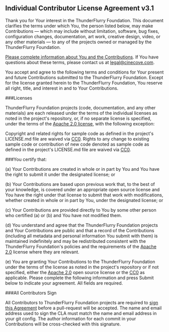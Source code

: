 ## Individual Contributor License Agreement v3.1

Thank you for Your interest in the ThunderFlurry Foundation. This document clarifies the terms under which You, the person listed below, may make Contributions — which may include without limitation, software, bug fixes, configuration changes, documentation, art work, creative design, video, or any other materials — to any of the projects owned or managed by the ThunderFlurry Foundation.

[Please complete information about You and the Contributions](#void). If You have questions about these terms, please contact us at [legal@cinecove.com](mailto:legal@cinecove.com).

You accept and agree to the following terms and conditions for Your present and future Contributions submitted to the ThunderFlurry Foundation. Except for the license granted herein to the ThunderFlurry Foundation, You reserve all right, title, and interest in and to Your Contributions.

###Licenses

ThunderFlurry Foundation projects (code, documentation, and any other materials) are each released under the terms of the individual licenses as noted in the project's repository, or, if no separate license is specified, under the terms of the [Apache 2.0 license](https://tldrlegal.com/license/apache-license-2.0-(apache-2.0)), with the following exception:

Copyright and related rights for sample code as defined in the project's LICENSE.md file are waived via [CC0](https://tldrlegal.com/l/cc0-1.0). Rights to any change to existing sample code or contribution of new code denoted as sample code as defined in the project's LICENSE.md file are waived via [CC0](https://tldrlegal.com/l/cc0-1.0).

###You certify that:

(a) Your Contributions are created in whole or in part by You and You have the right to submit it under the designated license; or

(b) Your Contributions are based upon previous work that, to the best of your knowledge, is covered under an appropriate open source license and You have the right under that license to submit that work with modifications, whether created in whole or in part by You, under the designated license; or

(c) Your Contributions are provided directly to You by some other person who certified (a) or (b) and You have not modified them.

(d) You understand and agree that the ThunderFlurry Foundation projects and Your Contributions are public and that a record of the Contributions (including all metadata and personal information You submit with them) is maintained indefinitely and may be redistributed consistent with the ThunderFlurry Foundation's policies and the requirements of the [Apache 2.0](https://tldrlegal.com/license/apache-license-2.0-(apache-2.0)) license where they are relevant.

(e) You are granting Your Contributions to the ThunderFlurry Foundation under the terms of the license as noted in the project's repository or if not specified, either the [Apache 2.0](https://tldrlegal.com/license/apache-license-2.0-(apache-2.0)) open source license or the [CC0](https://tldrlegal.com/l/cc0-1.0) as applicable. Please complete the following information and press Submit below to indicate your agreement. All fields are required.

###All Contributors Sign

All Contributors to ThunderFlurry Foundation projects are required to [sign this Agreement](https://cla-assistant.io/ThunderFlurry/thunderflurry) before a pull-request will be accepted. The name and email address used to sign the CLA must match the name and email address in your git config. The author information for each commit in your Contributions will be cross-checked with this signature.
